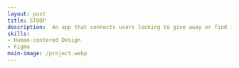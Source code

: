 ```yaml
---
layout: post
title: STOOP
description:  An app that connects users looking to give away or find items, helping to reduce landfill waste in NYC.
skills: 
- Human-centered Design
- Figma
main-image: /project.webp 
---
```

